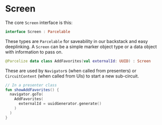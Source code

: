Screen
======

The core `Screen` interface is this:

```kotlin
interface Screen : Parcelable
```

These types are `Parcelable` for saveability in our backstack and easy deeplinking. A `Screen` can be a simple marker object type or a data object with information to pass on.

```kotlin
@Parcelize data class AddFavorites(val externalId: UUID) : Screen
```

These are used by `Navigator`s (when called from presenters) or `CircuitContent` (when called from UIs) to start a new sub-circuit.

```kotlin
// In a presenter class
fun showAddFavorites() {
  navigator.goTo(
    AddFavorites(
      externalId = uuidGenerator.generate()
    )
  )
}
```
